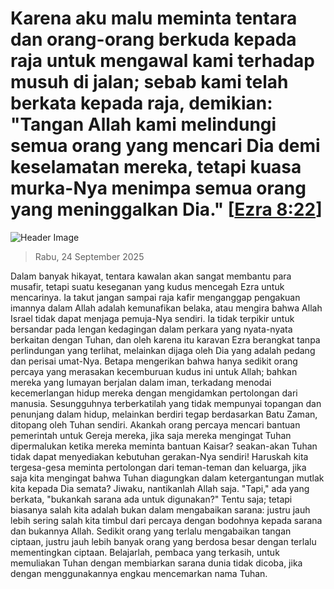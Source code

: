 
# Karena aku malu meminta tentara dan orang-orang berkuda kepada raja untuk mengawal kami terhadap musuh di jalan; sebab kami telah berkata kepada raja, demikian: "Tangan Allah kami melindungi semua orang yang mencari Dia demi keselamatan mereka, tetapi kuasa murka-Nya menimpa semua orang yang meninggalkan Dia." [[Ezra 8:22](http://alkitab.sabda.org/?Ezra%208:22)]

![Header Image](https://alkitab.app/slice/sunrise.jpg)

> Rabu, 24 September 2025

Dalam banyak hikayat, tentara kawalan akan sangat membantu para musafir, tetapi suatu keseganan yang kudus mencegah Ezra untuk mencarinya. Ia takut jangan sampai raja kafir menganggap pengakuan imannya dalam Allah adalah kemunafikan belaka, atau mengira bahwa Allah Israel tidak dapat menjaga pemuja-Nya sendiri. Ia tidak terpikir untuk bersandar pada lengan kedagingan dalam perkara yang nyata-nyata berkaitan dengan Tuhan, dan oleh karena itu karavan Ezra berangkat tanpa perlindungan yang terlihat, melainkan dijaga oleh Dia yang adalah pedang dan perisai umat-Nya. Betapa mengerikan bahwa hanya sedikit orang percaya yang merasakan kecemburuan kudus ini untuk Allah; bahkan mereka yang lumayan berjalan dalam iman, terkadang menodai kecemerlangan hidup mereka dengan mengidamkan pertolongan dari manusia. Sesungguhnya terberkatilah yang tidak mempunyai topangan dan penunjang dalam hidup, melainkan berdiri tegap berdasarkan Batu Zaman, ditopang oleh Tuhan sendiri. Akankah orang percaya mencari bantuan pemerintah untuk Gereja mereka, jika saja mereka mengingat Tuhan dipermalukan ketika mereka meminta bantuan Kaisar? seakan-akan Tuhan tidak dapat menyediakan kebutuhan gerakan-Nya sendiri! Haruskah kita tergesa-gesa meminta pertolongan dari teman-teman dan keluarga, jika saja kita mengingat bahwa Tuhan diagungkan dalam ketergantungan mutlak kita kepada Dia semata? Jiwaku, nantikanlah Allah saja. "Tapi," ada yang berkata, "bukankah sarana ada untuk digunakan?" Tentu saja; tetapi biasanya salah kita adalah bukan dalam mengabaikan sarana: justru jauh lebih sering salah kita timbul dari percaya dengan bodohnya kepada sarana dan bukannya Allah. Sedikit orang yang terlalu mengabaikan tangan ciptaan, justru jauh lebih banyak orang yang berdosa besar dengan terlalu mementingkan ciptaan. Belajarlah, pembaca yang terkasih, untuk memuliakan Tuhan dengan membiarkan sarana dunia tidak dicoba, jika dengan menggunakannya engkau mencemarkan nama Tuhan.
    